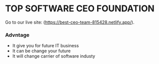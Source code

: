 # TOP SOFTWARE CEO FOUNDATION


Go to our live site:  (https://best-ceo-team-815428.netlify.app/).


### Advntage
* It give you for future IT business
* It can be change your future
* It will change carrier of software industy

